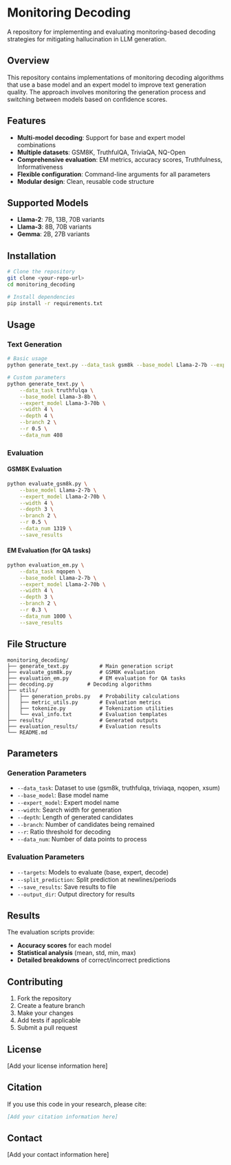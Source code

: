 # Monitoring Decoding

A repository for implementing and evaluating monitoring-based decoding strategies for mitigating hallucination in LLM generation.

## Overview

This repository contains implementations of monitoring decoding algorithms that use a base model and an expert model to improve text generation quality. The approach involves monitoring the generation process and switching between models based on confidence scores.

## Features

- **Multi-model decoding**: Support for base and expert model combinations
- **Multiple datasets**: GSM8K, TruthfulQA, TriviaQA, NQ-Open
- **Comprehensive evaluation**: EM metrics, accuracy scores, Truthfulness, Informativeness
- **Flexible configuration**: Command-line arguments for all parameters
- **Modular design**: Clean, reusable code structure

## Supported Models

- **Llama-2**: 7B, 13B, 70B variants
- **Llama-3**: 8B, 70B variants  
- **Gemma**: 2B, 27B variants

## Installation

```bash
# Clone the repository
git clone <your-repo-url>
cd monitoring_decoding

# Install dependencies
pip install -r requirements.txt
```

## Usage

### Text Generation

```bash
# Basic usage
python generate_text.py --data_task gsm8k --base_model Llama-2-7b --expert_model Llama-2-70b

# Custom parameters
python generate_text.py \
    --data_task truthfulqa \
    --base_model Llama-3-8b \
    --expert_model Llama-3-70b \
    --width 4 \
    --depth 4 \
    --branch 2 \
    --r 0.5 \
    --data_num 408
```

### Evaluation

#### GSM8K Evaluation
```bash
python evaluate_gsm8k.py \
    --base_model Llama-2-7b \
    --expert_model Llama-2-70b \
    --width 4 \
    --depth 3 \
    --branch 2 \
    --r 0.5 \
    --data_num 1319 \
    --save_results
```

#### EM Evaluation (for QA tasks)
```bash
python evaluation_em.py \
    --data_task nqopen \
    --base_model Llama-2-7b \
    --expert_model Llama-2-70b \
    --width 4 \
    --depth 3 \
    --branch 2 \
    --r 0.3 \
    --data_num 1000 \
    --save_results
```

## File Structure

```
monitoring_decoding/
├── generate_text.py          # Main generation script
├── evaluate_gsm8k.py         # GSM8K evaluation
├── evaluation_em.py          # EM evaluation for QA tasks
├── decoding.py           # Decoding algorithms
├── utils/
│   ├── generation_probs.py   # Probability calculations
│   ├── metric_utils.py       # Evaluation metrics
│   ├── tokenize.py           # Tokenization utilities
│   └── eval_info.txt         # Evaluation templates
├── results/                  # Generated outputs
├── evaluation_results/       # Evaluation results
└── README.md
```

## Parameters

### Generation Parameters
- `--data_task`: Dataset to use (gsm8k, truthfulqa, triviaqa, nqopen, xsum)
- `--base_model`: Base model name
- `--expert_model`: Expert model name
- `--width`: Search width for generation
- `--depth`: Length of generated candidates
- `--branch`: Number of candidates being remained
- `--r`: Ratio threshold for decoding
- `--data_num`: Number of data points to process

### Evaluation Parameters
- `--targets`: Models to evaluate (base, expert, decode)
- `--split_prediction`: Split prediction at newlines/periods
- `--save_results`: Save results to file
- `--output_dir`: Output directory for results

## Results

The evaluation scripts provide:
- **Accuracy scores** for each model
- **Statistical analysis** (mean, std, min, max)
- **Detailed breakdowns** of correct/incorrect predictions

## Contributing

1. Fork the repository
2. Create a feature branch
3. Make your changes
4. Add tests if applicable
5. Submit a pull request

## License

[Add your license information here]

## Citation

If you use this code in your research, please cite:

```bibtex
[Add your citation information here]
```

## Contact

[Add your contact information here] 
